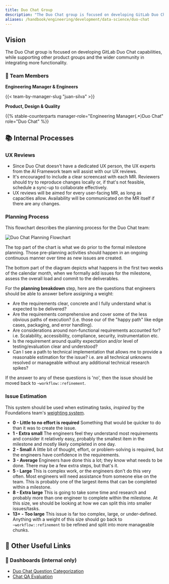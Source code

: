 ```yaml
---
title: Duo Chat Group
description: "The Duo Chat group is focused on developing GitLab Duo Chat capabilities, while supporting other product groups and the wider community in integrating more functionality."
aliases: /handbook/engineering/development/data-science/duo-chat
---
```


## Vision

The Duo Chat group is focused on developing GitLab Duo Chat capabilities, while supporting other product groups and the wider community in integrating more functionality.

### 🚀 Team Members

**Engineering Manager & Engineers**

{{< team-by-manager-slug "juan-silva" >}}

**Product, Design & Quality**

{{% stable-counterparts manager-role="Engineering Manager(.*)Duo Chat" role="Duo Chat" %}}

## 📚 Internal Processes

### UX Reviews

- Since Duo Chat doesn't have a dedicated UX person, the UX experts from the AI Framework team will assist with our UX reviews.
- It's encouraged to include a clear screencast with each MR. Reviewers should try to reproduce changes locally or, if that's not feasible, schedule a sync-up to collaborate effectively.
- UX reviews will be aimed for every user-facing MR, as long as capacities allow. Availability will be communicated on the MR itself if there are any changes.

### Planning Process

This flowchart describes the planning process for the Duo Chat team:

![Duo Chat Planning Flowchart](/images/duo_chat_planning_flowchart.png)

The top part of the chart is what we do prior to the formal milestone planning. Those pre-planning activities should happen in an ongoing continuous manner over time as new issues are created.

The bottom part of the diagram depicts what happens in the first two weeks of the calendar month, when we formally add issues for the milestone, assess the overall load and commit to the deliverables.

For the **planning breakdown** step, here are the questions that engineers should be able to answer before assigning a weight:

- Are the requirements clear, concrete and I fully understand what is expected to be delivered?
- Are the requirements comprehensive and cover some of the less obvious paths of execution? (i.e. those our of the "happy path" like edge cases, packaging, and error handling).
- Are considerations around non-functional requirements accounted for? i.e. Scalability, accessibility, compliance, security, instrumentation etc.
- Is the requirement around quality expectation and/or level of testing/evaluation clear and understood?
- Can I see a path to technical implementation that allows me to provide a reasonable estimation for the issue? i.e. are all technical unknowns resolved or manageable without any additional technical research spikes?

If the answer to any of these questions is 'no', then the issue should be moved back to `~workflow::refinement`.

### Issue Estimation

This system should be used when estimating tasks, *inspired* by the Foundations team's [weighting system](/handbook/engineering/development/dev/manage/foundations/#how-we-weight-issues).

- **0 - Little to no effort is required** Something that would be quicker to do than it was to create the issue.
- **1 - Extra small**  The engineers feel they understand most requirements and consider it relatively easy, probably the smallest item in the milestone and mostly likely completed in one day.
- **2 - Small** A little bit of thought, effort, or problem-solving is required, but the engineers have confidence in the requirements.
- **3 - Average**  Engineers have done this a lot; they know what needs to be done. There may be a few extra steps, but that's it.
- **5 - Large**  This is complex work, or the engineers don't do this very often. Most engineers will need assistance from someone else on the team. This is probably one of the largest items that can be completed within a milestone.
- **8 - Extra large** This is going to take some time and research and probably more than one engineer to complete within the milestone. At this size, we should be looking at how we can split this into smaller issues/tasks.
- **13+ - Too large** This issue is far too complex, large, or under-defined. Anything with a weight of this size should go back to `~workflow::refinement` to be refined and split into more manageable chunks.

## 🔗 Other Useful Links

### 📝 Dashboards (internal only)

- [Duo Chat Question Categorization](https://10az.online.tableau.com/#/site/gitlab/views/DuoCategoriesofQuestions/DuoCategory?:iid=1)
- [Chat QA Evaluation](https://gitlab.com/gitlab-org/ai-powered/ai-framework/qa-evaluation)

